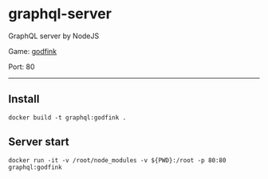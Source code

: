# graphql-server
GraphQL server by NodeJS

Game: [godfink](https://github.com/rockerway/godfink)

Port: 80

---

## Install

`docker build -t graphql:godfink .`

## Server start

`docker run -it -v /root/node_modules -v ${PWD}:/root -p 80:80 graphql:godfink`
